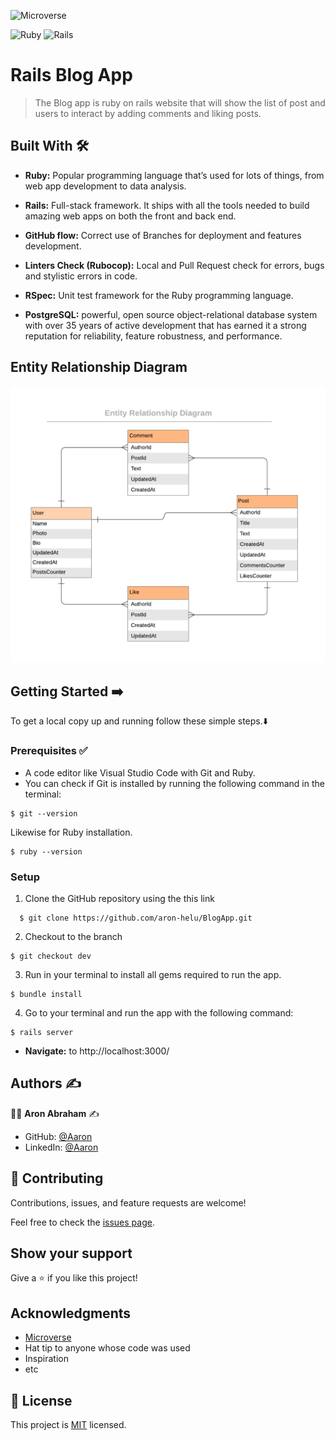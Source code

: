 ![Microverse](https://img.shields.io/badge/-Microverse-%20%236f23ff?style=for-the-badge) 

![Ruby](https://img.shields.io/badge/ruby-%23CC342D.svg?style=for-the-badge&logo=ruby&logoColor=white) 
![Rails](https://camo.githubusercontent.com/2f7aa65a22dedd331620c426fd36d88c01600b2c8ed750c41cc72b4d86364937/68747470733a2f2f696d672e736869656c64732e696f2f62616467652f7261696c732d2532334343303030302e7376673f7374796c653d666f722d7468652d6261646765266c6f676f3d727562792d6f6e2d7261696c73266c6f676f436f6c6f723d7768697465)

# Rails Blog App 

> The Blog app is ruby on rails website that will show the list of post and users to interact by adding comments and liking posts. 


## Built With :hammer_and_wrench: 

- **Ruby:** Popular programming language that’s used for lots of things, from web app development to data analysis.

- **Rails:**  Full-stack framework. It ships with all the tools needed to build amazing web apps on both the front and back end.

- **GitHub flow:**  Correct use of Branches for deployment and features development.

- **Linters Check (Rubocop):** Local and Pull Request check for errors, bugs and stylistic errors in code.

- **RSpec:** Unit test framework for the Ruby programming language.

- **PostgreSQL:** powerful, open source object-relational database system with over 35 years of active development that has earned it a strong reputation for reliability, feature robustness, and performance.

## Entity Relationship Diagram 

![](./blog_app_erd.png)


## Getting Started ➡️

To get a local copy up and running follow these simple steps.:arrow_down:

### Prerequisites ✅
- A code editor like Visual Studio Code with Git and Ruby.
- You can check if Git is installed by running the following command in the terminal: 

```
$ git --version
```

Likewise for Ruby installation.

```
$ ruby --version
``` 

### Setup

1. Clone the GitHub repository using the  this link 
```
  $ git clone https://github.com/aron-helu/BlogApp.git
```
2. Checkout to the branch
```
$ git checkout dev
```
3. Run in your terminal to install all gems required to run the app.
```
$ bundle install
``` 
4. Go to your terminal and run the app with the following command:
```
$ rails server
```
- **Navigate:** to http://localhost:3000/ 


## Authors :writing_hand:

:man_technologist:  **Aron Abraham** :writing_hand: 

- GitHub: [@Aaron](https://github.com/aron-helu)
- LinkedIn: [@Aaron](https://www.linkedin.com/in/aron-abraham-90a4321b0/)  

## 🤝 Contributing

Contributions, issues, and feature requests are welcome!

Feel free to check the [issues page](../../issues/).

## Show your support

Give a ⭐️ if you like this project!

## Acknowledgments
- [Microverse](https://www.microverse.org/)
- Hat tip to anyone whose code was used
- Inspiration
- etc

## 📝 License

This project is [MIT](./MIT.md) licensed.
